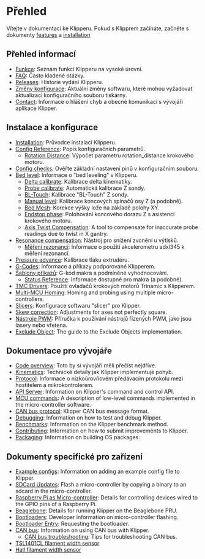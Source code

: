 # Přehled

Vítejte v dokumentaci ke Klipperu. Pokud s Klipprem začínáte, začněte s dokumenty [features](Features.md) a [installation](Installation.md)

## Přehled informací

- [Funkce](Features.md): Seznam funkcí Klipperu na vysoké úrovni.
- [FAQ](FAQ.md): Často kladené otázky.
- [Releases](Releases.md): Historie vydání Klipperu.
- [Změny konfigurace](Config_Changes.md): Aktuální změny softwaru, které mohou vyžadovat aktualizaci konfiguračního souboru tiskárny.
- [Contact](Contact.md): Informace o hlášení chyb a obecné komunikaci s vývojáři aplikace Klipper.

## Instalace a konfigurace

- [Installation](Installation.md): Průvodce instalací Klipperu.
- [Config Reference](Config_Reference.md): Popis konfiguračních parametrů.
   - [Rotation Distance](Rotation_Distance.md): Výpočet parametru rotation_distance krokového motoru.
- [Config checks](Config_checks.md): Ověřte základní nastavení pinů v konfiguračním souboru.
- [Bed level](Bed_Level.md): Informace o "bed leveling" v Klipperu.
   - [Delta calibrate](Delta_Calibrate.md): Kalibrace delta kinematiky.
   - [Probe calibrate](Probe_Calibrate.md): Automatická kalibrace Z sondy.
   - [BL-Touch](BLTouch.md): Kalibrace "BL-Touch" Z sondy.
   - [Manual level](Manual_Level.md): Kalibrace koncových spínačů osy Z (a podobně).
   - [Bed Mesh](Bed_Mesh.md): Korekce výšky lože na základě polohy XY.
   - [Endstop phase](Endstop_Phase.md): Polohování koncového dorazu Z s asistencí krokového motoru.
   - [Axis Twist Compensation](Axis_Twist_Compensation.md): A tool to compensate for inaccurate probe readings due to twist in X gantry.
- [Resonance compensation](Resonance_Compensation.md): Nástroj pro snížení zvonění u výtisků.
   - [Měření rezonancí](Measuring_Resonances.md): Informace o použití akcelerometru adxl345 k měření rezonancí.
- [Pressure advance](Pressure_Advance.md): Kalibrace tlaku extrudéru.
- [G-Codes](G-Codes.md): Informace a příkazy podporované Klipperem.
- [Šablony příkazů](Command_Templates.md): G-kód makra a podmíněné vyhodnocování.
   - [Status Reference](Status_Reference.md): Informace dostupné pro makra (a podobné).
- [TMC Drivers](TMC_Drivers.md): Použití ovladačů krokových motorů Trinamic s Klipperem.
- [Multi-MCU Homing](Multi_MCU_Homing.md): Homing and probing using multiple micro-controllers.
- [Slicers](Slicers.md): Konfigurace softwaru "slicer" pro Klipper.
- [Skew correction](Skew_Correction.md): Adjustments for axes not perfectly square.
- [Nástroje PWM](Using_PWM_Tools.md): Příručka k používání nástrojů řízených PWM, jako jsou lasery nebo vřetena.
- [Exclude Object](Exclude_Object.md): The guide to the Exclude Objects implementation.

## Dokumentace pro vývojáře

- [Code overview](Code_Overview.md): Toto by si vývojáři měli přečíst nejdříve.
- [Kinematics](Kinematics.md): Technické detaily jak Klipper implementuje pohyb.
- [Protocol](Protocol.md): Informace o nízkoúrovňovém předávacím protokolu mezi hostitelem a mikrokontrolerem.
- [API Server](API_Server.md): Information on Klipper's command and control API.
- [MCU commands](MCU_Commands.md): A description of low-level commands implemented in the micro-controller software.
- [CAN bus protocol](CANBUS_protocol.md): Klipper CAN bus message format.
- [Debugging](Debugging.md): Information on how to test and debug Klipper.
- [Benchmarks](Benchmarks.md): Information on the Klipper benchmark method.
- [Contributing](CONTRIBUTING.md): Information on how to submit improvements to Klipper.
- [Packaging](Packaging.md): Information on building OS packages.

## Dokumenty specifické pro zařízení

- [Example configs](Example_Configs.md): Information on adding an example config file to Klipper.
- [SDCard Updates](SDCard_Updates.md): Flash a micro-controller by copying a binary to an sdcard in the micro-controller.
- [Raspberry Pi as Micro-controller](RPi_microcontroller.md): Details for controlling devices wired to the GPIO pins of a Raspberry Pi.
- [Beaglebone](Beaglebone.md): Details for running Klipper on the Beaglebone PRU.
- [Bootloaders](Bootloaders.md): Developer information on micro-controller flashing.
- [Bootloader Entry](Bootloader_Entry.md): Requesting the bootloader.
- [CAN bus](CANBUS.md): Information on using CAN bus with Klipper.
   - [CAN bus troubleshooting](CANBUS_Troubleshooting.md): Tips for troubleshooting CAN bus.
- [TSL1401CL filament width sensor](TSL1401CL_Filament_Width_Sensor.md)
- [Hall filament width sensor](Hall_Filament_Width_Sensor.md)
